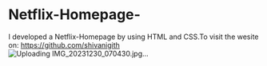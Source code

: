 # Netflix-Homepage-
I developed a Netflix-Homepage by using HTML and CSS.To visit the wesite on: https://github.com/shivanigith
![Uploading IMG_20231230_070430.jpg…]()
